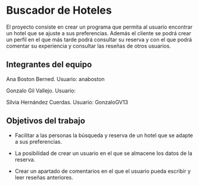 # Buscador de Hoteles

El proyecto consiste en crear un programa que permita al usuario encontrar un hotel que se ajuste a sus preferencias. Además el cliente se podrá crear un perfil en el que más tarde podrá consultar su reserva y con el que podrá comentar su experiencia y consultar las reseñas de otros usuarios.

## Integrantes del equipo

Ana Boston Berned. Usuario: anaboston

Gonzalo Gil Vallejo. Usuario:

Silvia Hernández Cuerdas. Usuario: GonzaloGV13

## Objetivos del trabajo

- Facilitar a las personas la búsqueda y reserva de un hotel que se adapte a sus preferencias.

- La posibilidad de crear un usuario en el que se almacene los datos de la reserva.

- Crear un apartado de comentarios en el que el usuario pueda escribir y leer reseñas anteriores.
